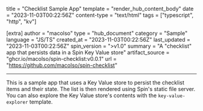 title = "Checklist Sample App"
template = "render_hub_content_body"
date = "2023-11-03T00:22:56Z"
content-type = "text/html"
tags = ["typescript", "http", "kv"]

[extra]
author = "macolso"
type = "hub_document"
category = "Sample"
language = "JS/TS"
created_at = "2023-11-03T00:22:56Z"
last_updated = "2023-11-03T00:22:56Z"
spin_version = ">v1.0"
summary =  "A \"checklist\" app that persists data in a Spin Key Value store"
artifact_source = "ghcr.io/macolso/spin-checklist:v0.0.1"
url = "https://github.com/macolso/spin-checklist"

---

This is a sample app that uses a Key Value store to persist the checklist items and their state. The list is then rendered using Spin's static file server. You can also explore the Key Value store's contents with the `key-value-explorer` template. 

